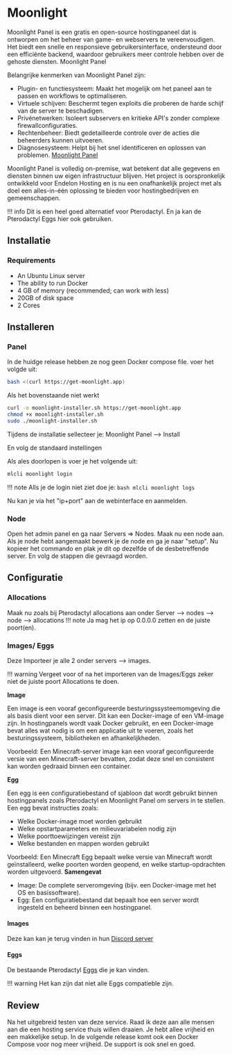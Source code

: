# Moonlight
Moonlight Panel is een gratis en open-source hostingpaneel dat is ontworpen om het beheer van game- en webservers te vereenvoudigen. Het biedt een snelle en responsieve gebruikersinterface, ondersteund door een efficiënte backend, waardoor gebruikers meer controle hebben over de gehoste diensten.
Moonlight Panel

Belangrijke kenmerken van Moonlight Panel zijn:

- Plugin- en functiesysteem: Maakt het mogelijk om het paneel aan te passen en workflows te optimaliseren.
- Virtuele schijven: Beschermt tegen exploits die proberen de harde schijf van de server te beschadigen.
- Privénetwerken: Isoleert subservers en kritieke API's zonder complexe firewallconfiguraties.
- Rechtenbeheer: Biedt gedetailleerde controle over de acties die beheerders kunnen uitvoeren.
- Diagnosesysteem: Helpt bij het snel identificeren en oplossen van problemen.
  [Moonlight Panel](https://moonlightpanel.xyz)

Moonlight Panel is volledig on-premise, wat betekent dat alle gegevens en diensten binnen uw eigen infrastructuur blijven. Het project is oorspronkelijk ontwikkeld voor Endelon Hosting en is nu een onafhankelijk project met als doel een alles-in-één oplossing te bieden voor hostingbedrijven en gemeenschappen.

!!! info
    Dit is een heel goed alternatief voor Pterodactyl. En ja kan de Pterodactyl Eggs hier ook gebruiken.

## Installatie
### Requirements
- An Ubuntu Linux server
- The ability to run Docker
- 4 GB of memory (recommended; can work with less)
- 20GB of disk space
- 2 Cores

## Installeren
### Panel
In de huidge release hebben ze nog geen Docker compose file.
voer het volgde uit:
```bash
bash <(curl https://get-moonlight.app)
```
Als het bovenstaande niet werkt
```bash
curl -o moonlight-installer.sh https://get-moonlight.app
chmod +x moonlight-installer.sh
sudo ./moonlight-installer.sh
```
Tijdens de installatie sellecteer je:
Moonlight Panel --> Install

En volg de standaard instellingen

Als ales doorlopen is voer je het volgende uit:
```bash
mlcli moonlight login
```

!!! note
    Alls je de login niet ziet doe je:
    ```bash
    mlcli moonlight logs
    ```

Nu kan je via het "ip+port" aan de webinterface en aanmelden.

### Node
Open het admin panel en ga naar Servers => Nodes.
Maak nu een node aan. Als je node hebt aangemaakt bewerk je de node en ga je naar "setup".
Nu kopieer het commando en plak je dit op dezelfde of de desbetreffende server.
En volg de stappen die gevraagd worden.

## Configuratie
### Allocations
Maak nu zoals bij Pterodactyl allocations aan onder Server --> nodes --> node --> allocations
!!! note
    Ja mag het ip op 0.0.0.0 zetten en de juiste poort(en).

### Images/ Eggs
Deze Importeer je alle 2 onder servers --> images.

!!! warning
    Vergeet voor of na het importeren van de Images/Eggs zeker niet de juiste poort Allocations te doen.

**Image**

Een image is een vooraf geconfigureerde besturingssysteemomgeving die als basis dient voor een server. Dit kan een Docker-image of een VM-image zijn. In hostingpanels wordt vaak Docker gebruikt, en een Docker-image bevat alles wat nodig is om een applicatie uit te voeren, zoals het besturingssysteem, bibliotheken en afhankelijkheden.

Voorbeeld: Een Minecraft-server image kan een vooraf geconfigureerde versie van een Minecraft-server bevatten, zodat deze snel en consistent kan worden gedraaid binnen een container.

**Egg**

Een egg is een configuratiebestand of sjabloon dat wordt gebruikt binnen hostingpanels zoals Pterodactyl en Moonlight Panel om servers in te stellen. Een egg bevat instructies zoals:

- Welke Docker-image moet worden gebruikt
- Welke opstartparameters en milieuvariabelen nodig zijn
- Welke poorttoewijzingen vereist zijn
- Welke bestanden en mappen worden gebruikt

Voorbeeld: Een Minecraft Egg bepaalt welke versie van Minecraft wordt geïnstalleerd, welke poorten worden geopend, en welke startup-opdrachten worden uitgevoerd.
**Samengevat**

- Image: De complete serveromgeving (bijv. een Docker-image met het OS en basissoftware).
- Egg: Een configuratiebestand dat bepaalt hoe een server wordt ingesteld en beheerd binnen een hostingpanel.

#### Images 
Deze kan kan je terug vinden in hun [Discord server](https://discord.gg/AUZjsgbv)

#### Eggs 
De bestaande Pterodactyl [Eggs](https://github.com/pelican-eggs/eggs/tree/master/game_eggs) die je kan vinden.



!!! warning
    Het kan zijn dat niet alle Eggs compatieble zijn.



## Review
Na het uitgebreid testen van deze service. Raad ik deze aan alle mensen aan die een hosting service thuis willen draaien.
Je hebt allee vrijheid en een makkelijke setup. In de volgende release komt ook een Docker Compose voor nog meer vrijheid.
De support is ook snel en goed.